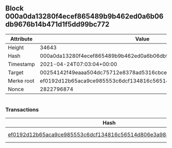 ## Block 000a0da13280f4ecef865489b9b462ed0a6b06db9676b14b471d1f5dd99bc772

Attribute | Value
--- | ---
Height | 34643
Hash | 000a0da13280f4ecef865489b9b462ed0a6b06db9676b14b471d1f5dd99bc772
Timestamp | 2021-04-24T07:03:04+00:00
Target | 00254142f49eaaa504dc75712e8378ad5316cbcead634704b3734b6271167cc4
Merke root | ef0192d12b65aca9ce985553c6dcf134816c56514d806e3a984c87baa8db3e80
Nonce | 2822796874

```

```

### Transactions

Hash | Amount
--- | ---
[ef0192d12b65aca9ce985553c6dcf134816c56514d806e3a984c87baa8db3e80](ef0192d12b65aca9ce985553c6dcf134816c56514d806e3a984c87baa8db3e80.md) | 10.00000000 SKEPTI 

